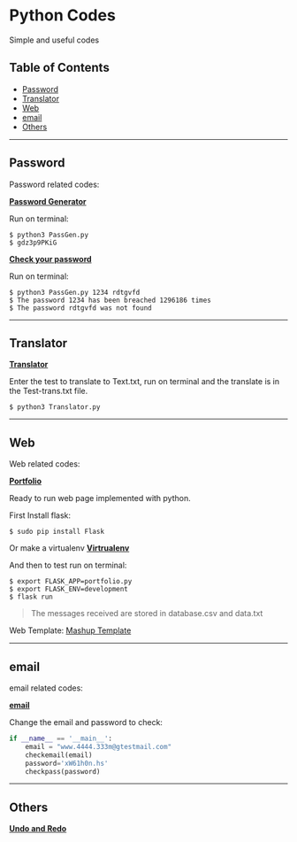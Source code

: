 # Python Codes
Simple and useful codes

## Table of Contents

- [Password](#password)
- [Translator](#translator)
- [Web](#web)
- [email](#email)
- [Others](#others)


---
## Password

Password related codes:

<a href="https://github.com/rodoliva/Python_Codes/tree/master/Check%20Pass" target="_blank">**Password Generator**</a>

Run on terminal:
```shell
$ python3 PassGen.py
$ gdz3p9PKiG
```

<a href="https://github.com/rodoliva/Python_Codes/tree/master/Check%20Pass" target="_blank">**Check your password**</a>

Run on terminal:
```shell
$ python3 PassGen.py 1234 rdtgvfd
$ The password 1234 has been breached 1296186 times
$ The password rdtgvfd was not found

```

---
## Translator
<a href="https://github.com/rodoliva/Python_Codes/tree/master/Translator" target="_blank">**Translator**</a>

Enter the test to translate to Text.txt, run on terminal and the translate is in the Test-trans.txt file.
```shell
$ python3 Translator.py
```

---
## Web

Web related codes:

<a href="https://github.com/rodoliva/Python_Codes/tree/master/Web%20Server" target="_blank">**Portfolio**</a>

Ready to run web page implemented with python.

First Install flask:
```shell
$ sudo pip install Flask
```
Or make a virtualenv <a href="https://flask.palletsprojects.com/en/1.1.x/installation/" target="_blank">**Virtrualenv**</a> 

And then to test run on terminal:
```shell
$ export FLASK_APP=portfolio.py
$ export FLASK_ENV=development
$ flask run
```
> The messages received are stored in database.csv and data.txt


Web Template: <a href="http://www.mashup-template.com/templates.html" target="_blank">Mashup Template</a> 

---
## email

email related codes:

<a href="https://github.com/rodoliva/Python_Codes/tree/master/email" target="_blank">**email**</a>

Change the email and password to check:
```python
if __name__ == '__main__':
    email = "www.4444.333m@gtestmail.com"
    checkemail(email)
    password='xW61h0n.hs'
    checkpass(password)
```

---
## Others

<a href="https://github.com/rodoliva/Undo_Redo_Manager" target="_blank">**Undo and Redo**</a>
